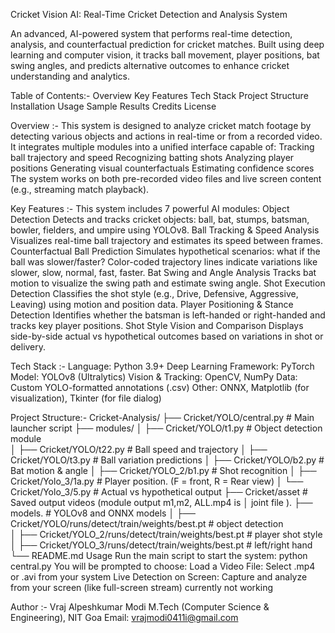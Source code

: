 Cricket Vision AI: Real-Time Cricket Detection and Analysis System

An advanced, AI-powered system that performs real-time detection, analysis, and counterfactual prediction for cricket matches. Built using deep learning and computer vision, it tracks ball movement, player positions, bat swing angles, and predicts alternative outcomes to enhance cricket understanding and analytics.

Table of Contents:-
Overview
Key Features
Tech Stack
Project Structure
Installation
Usage
Sample Results
Credits
License

Overview :-
This system is designed to analyze cricket match footage by detecting various objects and actions in real-time or from a recorded video. It integrates multiple modules into a unified interface capable of:
Tracking ball trajectory and speed
Recognizing batting shots
Analyzing player positions
Generating visual counterfactuals
Estimating confidence scores
The system works on both pre-recorded video files and live screen content (e.g., streaming match playback).

Key Features :-
This system includes 7 powerful AI modules:
Object Detection Detects and tracks cricket objects: ball, bat, stumps, batsman, bowler, fielders, and umpire using YOLOv8.
Ball Tracking & Speed Analysis Visualizes real-time ball trajectory and estimates its speed between frames.
Counterfactual Ball Prediction Simulates hypothetical scenarios: what if the ball was slower/faster? Color-coded trajectory lines indicate variations like slower, slow, normal, fast, faster.
Bat Swing and Angle Analysis Tracks bat motion to visualize the swing path and estimate swing angle.
Shot Execution Detection Classifies the shot style (e.g., Drive, Defensive, Aggressive, Leaving) using motion and position data.
Player Positioning & Stance Detection Identifies whether the batsman is left-handed or right-handed and tracks key player positions.
Shot Style Vision and Comparison Displays side-by-side actual vs hypothetical outcomes based on variations in shot or delivery.

Tech Stack :-
Language: Python 3.9+
Deep Learning Framework: PyTorch
Model: YOLOv8 (Ultralytics)
Vision & Tracking: OpenCV, NumPy
Data: Custom YOLO-formatted annotations (.csv)
Other: ONNX, Matplotlib (for visualization), Tkinter (for file dialog)

Project Structure:-
Cricket-Analysis/
├── Cricket/YOLO/central.py                  # Main launcher script
├── modules/
│   ├── Cricket/YOLO/t1.py	# Object detection module			
│   ├── Cricket/YOLO/t22.py        # Ball speed and trajectory
│   ├── Cricket/YOLO/t3.py      # Ball variation predictions
│   ├── Cricket/YOLO/b2.py         # Bat motion & angle
│   ├── Cricket/YOLO_2/b1.py     # Shot recognition
│   ├── Cricket/Yolo_3/1a.py      # Player position. (F = front, R = Rear view)
│   └── Cricket/Yolo_3/5.py     # Actual vs hypothetical output
├── Cricket/asset     # Saved output videos (module output m1,m2, ALL.mp4 is 		│											joint file ). 
├── models.   # YOLOv8 and ONNX models
│   ├── Cricket/YOLO/runs/detect/train/weights/best.pt	     #  object detection	
│   ├── Cricket/YOLO_2/runs/detect/train/weights/best.pt   #  player shot style
│   ├── Cricket/YOLO_3/runs/detect/train/weights/best.pt   # left/right hand
└── README.md
Usage
Run the main script to start the system:
python central.py
You will be prompted to choose:
Load a Video File: Select .mp4 or .avi from your system
Live Detection on Screen: Capture and analyze from your screen (like full-screen stream)  currently not working

Author :-
Vraj Alpeshkumar Modi
M.Tech (Computer Science & Engineering), NIT Goa
Email: vrajmodi0411i@gmail.com
